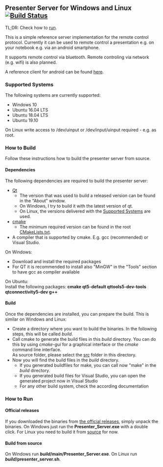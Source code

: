 ## Presenter Server for Windows and Linux [![Build Status](https://travis-ci.org/FelixWohlfrom/Presenter-Server.svg?branch=master)](https://travis-ci.org/FelixWohlfrom/Presenter-Server)

TL;DR: Check how to [run](#how-to-run).

This is a simple reference server implementation for the remote control protocol. Currently it can be used to remote control a presentation e.g. on your notebook e.g. via an android smartphone.

It supports remote control via bluetooth. Remote controling via network (e.g. wifi) is also planned.

A reference client for android can be found [here](https://github.com/FelixWohlfrom/Presenter-Client-Android).

### Supported Systems
The following systems are currently supported:
- Windows 10
- Ubuntu 16.04 LTS
- Ubuntu 18.04 LTS
- Ubuntu 19.10

On Linux write access to /dev/uinput or /dev/input/uinput required - e.g. as root.

### How to Build
Follow these instructions how to build the presenter server from source.

#### Dependencies
The following dependencies are required to build the presenter server:
- [Qt](https://www.qt.io/)
    - The version that was used to build a released version can be found in the "About" window.
    - On Windows, I try to build it with the latest version of qt.
    - On Linux, the versions delivered with the [Supported Systems](#supported-systems) are used.
- [cmake](https://cmake.org/)
    - The minimum required version can be found in the root [CMakeLists.txt](src/CMakeLists.txt).
- A compiler that is supported by cmake. E.g. gcc (recommended) or Visual Studio.

On Windows:
- Download and install the required packages
- For QT it is recommended to install also "MinGW" in the "Tools" section to have gcc as compiler available

On Ubuntu:  
Install the following packages: **cmake qt5-default qttools5-dev-tools qtconnectivity5-dev g++**

#### Build
Once the dependencies are installed, you can prepare the build. This is similar on Windows and Linux:
- Create a directory where you want to build the binaries. In the following steps, this will be called *build*.
- Call cmake to generate the build files in this *build* directory. You can do this by using *cmake-gui* for a graphical interface or the *cmake* command line interface.  
As source folder, please select the [src](src) folder in this directory.
- Now you will find the build files in the *build* directory.
    - If you generated buildfiles for make, you can call now "make" in the *build* directory.
    - If you generated build files for Visual Studio, you can open the generated project now in Visual Studio
    - For any other build system, check the according documentation

### How to Run
#### Official releases
If you downloaded the binaries from [the official releases](../../releases), simply unpack the binaries.
On Windows just run the **Presenter_Server.exe** with a double click.
For Linux you need to build it from [source](#how-to-build) for now.

#### Build from source
On Windows run **_build_/main/Presenter_Server.exe**.
On Linux run **_build_/presenter_server.sh**.
